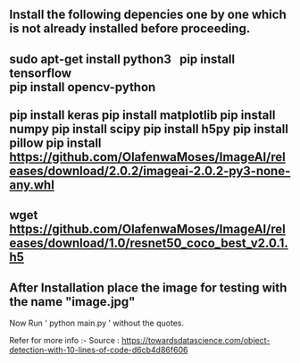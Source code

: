 Install the following depencies one by one which is not already installed before proceeding.
------------------------------
sudo apt-get install python3 &nbsp;
pip install tensorflow <br />
pip install opencv-python <br /> <br />
pip install keras
pip install matplotlib
pip install numpy
pip install scipy
pip install h5py
pip install pillow
pip install https://github.com/OlafenwaMoses/ImageAI/releases/download/2.0.2/imageai-2.0.2-py3-none-any.whl
------------------------------
wget https://github.com/OlafenwaMoses/ImageAI/releases/download/1.0/resnet50_coco_best_v2.0.1.h5
------------------------------
After Installation place the image for testing with the name "image.jpg"
------------------------------
Now Run ' python main.py ' without the quotes.

Refer for more info :- 
Source : https://towardsdatascience.com/object-detection-with-10-lines-of-code-d6cb4d86f606

